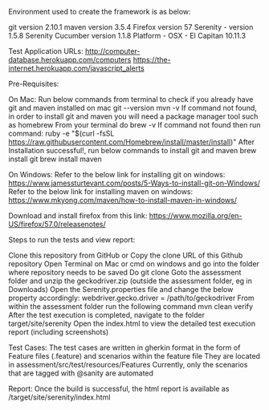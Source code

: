 Environment used to create the framework is as below:

git version 2.10.1
maven version 3.5.4
Firefox version 57
Serenity - version 1.5.8
Serenity Cucumber version 1.1.8
Platform - OSX - El Capitan 10.11.3

Test Application URLs:
http://computer-database.herokuapp.com/computers
https://the-internet.herokuapp.com/javascript_alerts


Pre-Requisites:

On Mac:
Run below commands from terminal to check if you already have git and maven installed on mac
git --version
mvn -v
If command not found, in order to install git and maven you will need a package manager tool such as homebrew
From your terminal do brew -v
If command not found then run command: ruby -e "$(curl -fsSL https://raw.githubusercontent.com/Homebrew/install/master/install)"
After Installation successful!, run below commands to install git and maven
brew install git
brew install maven


On Windows:
Refer to the below link for installing git on windows:
https://www.jamessturtevant.com/posts/5-Ways-to-install-git-on-Windows/
Refer to the below link for installing maven on windows:
https://www.mkyong.com/maven/how-to-install-maven-in-windows/


Download and install firefox from this link:
https://www.mozilla.org/en-US/firefox/57.0/releasenotes/

Steps to run the tests and view report:

Clone this repository from GitHub or
Copy the clone URL of this Github repository
Open Terminal on Mac or cmd on windows and go into the folder where repository needs to be saved
Do git clone <url>
Goto the assessment folder and unzip the geckodriver.zip (outside the assessment folder, eg in Downloads)
Open the Serenity.properties file and change the below property accordingly:
webdriver.gecko.driver = /path/to/geckodriver
From within the assessment folder run the following command
mvn clean verify
After the test execution is completed, navigate to the folder target/site/serenity
Open the index.html to view the detailed test execution report (including screenshots)



Test Cases:
The test cases are written in gherkin format in the form of Feature files (.feature) and scenarios within the feature file
They are located in assessment/src/test/resources/Features
Currently, only the scenarios that are tagged with @sanity are automated

Report:
Once the build is successful, the html report is available as /target/site/serenity/index.html


